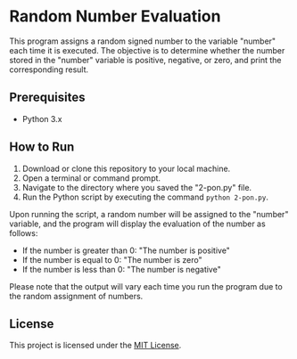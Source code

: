 # Random Number Evaluation

This program assigns a random signed number to the variable "number" each time it is executed. The objective is to determine whether the number stored in the "number" variable is positive, negative, or zero, and print the corresponding result.

## Prerequisites

- Python 3.x

## How to Run

1. Download or clone this repository to your local machine.
2. Open a terminal or command prompt.
3. Navigate to the directory where you saved the "2-pon.py" file.
4. Run the Python script by executing the command `python 2-pon.py`.

Upon running the script, a random number will be assigned to the "number" variable, and the program will display the evaluation of the number as follows:

- If the number is greater than 0: "The number is positive"
- If the number is equal to 0: "The number is zero"
- If the number is less than 0: "The number is negative"

Please note that the output will vary each time you run the program due to the random assignment of numbers.

## License

This project is licensed under the [MIT License](LICENSE).
